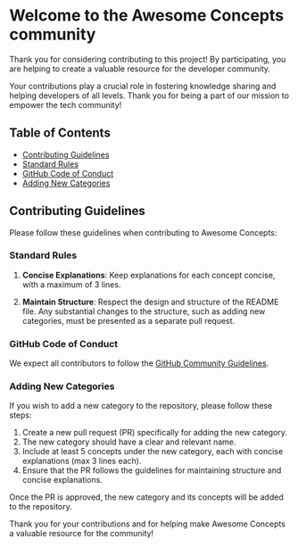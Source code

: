 # Welcome to the Awesome Concepts community

Thank you for considering contributing to this project! By participating, you are helping to create a valuable resource for the developer community.

Your contributions play a crucial role in fostering knowledge sharing and helping developers of all levels. Thank you for being a part of our mission to empower the tech community!

## Table of Contents

- [Contributing Guidelines](#contributing-guidelines)
- [Standard Rules](#standard-rules)
- [GitHub Code of Conduct](#github-code-of-conduct)
- [Adding New Categories](#adding-new-categories)

## Contributing Guidelines

Please follow these guidelines when contributing to Awesome Concepts:

### Standard Rules

1. **Concise Explanations**: Keep explanations for each concept concise, with a maximum of 3 lines.

2. **Maintain Structure**: Respect the design and structure of the README file. Any substantial changes to the structure, such as adding new categories, must be presented as a separate pull request.

### GitHub Code of Conduct

We expect all contributors to follow the [GitHub Community Guidelines](https://docs.github.com/en/github/site-policy/github-community-guidelines).

### Adding New Categories

If you wish to add a new category to the repository, please follow these steps:

1. Create a new pull request (PR) specifically for adding the new category.
2. The new category should have a clear and relevant name.
3. Include at least 5 concepts under the new category, each with concise explanations (max 3 lines each).
4. Ensure that the PR follows the guidelines for maintaining structure and concise explanations.

Once the PR is approved, the new category and its concepts will be added to the repository.

Thank you for your contributions and for helping make Awesome Concepts a valuable resource for the community!
